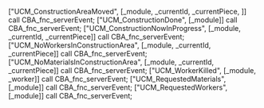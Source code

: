 ["UCM_ConstructionAreaMoved", [_module, _currentId, _currentPiece, ]] call CBA_fnc_serverEvent;
["UCM_ConstructionDone", [_module]] call CBA_fnc_serverEvent;
["UCM_ConstructionNowInProgress", [_module, _currentId, _currentPiece]] call CBA_fnc_serverEvent;
["UCM_NoWorkersInConstructionArea", [_module, _currentId, _currentPiece]] call CBA_fnc_serverEvent;
["UCM_NoMaterialsInConstructionArea", [_module, _currentId, _currentPiece]] call CBA_fnc_serverEvent;
["UCM_WorkerKilled", [_module, _worker]] call CBA_fnc_serverEvent;
["UCM_RequestedMaterials", [_module]] call CBA_fnc_serverEvent;
["UCM_RequestedWorkers", [_module]] call CBA_fnc_serverEvent;
